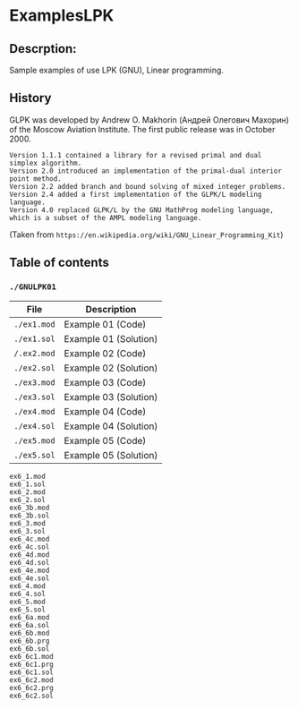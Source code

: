 # ExamplesLPK

## Descrption:
Sample examples of use LPK (GNU), Linear programming.

## History 
GLPK was developed by Andrew O. Makhorin (Андрей Олегович Махорин) of the Moscow Aviation Institute. The first public release was in October 2000.

    Version 1.1.1 contained a library for a revised primal and dual simplex algorithm.
    Version 2.0 introduced an implementation of the primal-dual interior point method.
    Version 2.2 added branch and bound solving of mixed integer problems.
    Version 2.4 added a first implementation of the GLPK/L modeling language.
    Version 4.0 replaced GLPK/L by the GNU MathProg modeling language, which is a subset of the AMPL modeling language.
 (Taken from `https://en.wikipedia.org/wiki/GNU_Linear_Programming_Kit`)
## Table of contents 
### `./GNULPK01`

|File       | Description|
|-----------|----------------------|
|`./ex1.mod`| Example 01 (Code)|
|`./ex1.sol`| Example 01 (Solution)|
|`/.ex2.mod`| Example 02 (Code)|
|`./ex2.sol`| Example 02 (Solution)|
|`./ex3.mod`| Example 03 (Code)|
|`./ex3.sol`| Example 03 (Solution)|
|`./ex4.mod`| Example 04 (Code)|
|`./ex4.sol`| Example 04 (Solution)
|`./ex5.mod`| Example 05 (Code)|
|`./ex5.sol`| Example 05 (Solution)|

```
ex6_1.mod
ex6_1.sol
ex6_2.mod
ex6_2.sol
ex6_3b.mod
ex6_3b.sol
ex6_3.mod
ex6_3.sol
ex6_4c.mod
ex6_4c.sol
ex6_4d.mod
ex6_4d.sol
ex6_4e.mod
ex6_4e.sol
ex6_4.mod
ex6_4.sol
ex6_5.mod
ex6_5.sol
ex6_6a.mod
ex6_6a.sol
ex6_6b.mod
ex6_6b.prg
ex6_6b.sol
ex6_6c1.mod
ex6_6c1.prg
ex6_6c1.sol
ex6_6c2.mod
ex6_6c2.prg
ex6_6c2.sol
```
